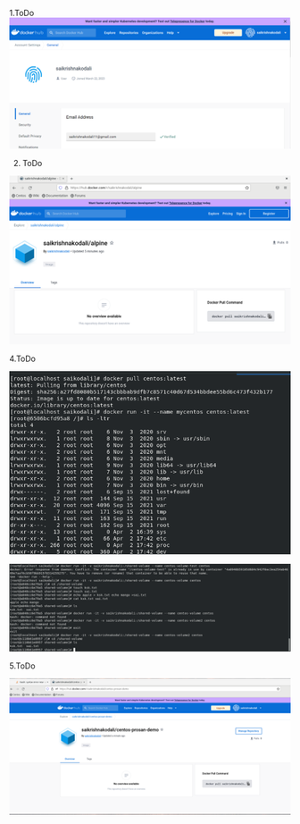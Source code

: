 

1.ToDo
![Screenshot 2023-04-03 150228.png](/.attachments/Screenshot%202023-04-03%20150228-d443e135-66f6-4a70-b780-a4a1d78c95a9.png)


2. ToDo


![Screenshot 2023-04-01 221932.png](/.attachments/Screenshot%202023-04-01%20221932-09f0f1ca-d2d7-44c6-a235-39bb103795f5.png)


4.ToDo

![Screenshot 2023-04-02 134749.png](/.attachments/Screenshot%202023-04-02%20134749-a42e7834-67dd-44a1-9e48-faf6ec5daf4f.png)



![Screenshot 2023-04-02 205035.png](/.attachments/Screenshot%202023-04-02%20205035-cc0b70c2-2ea3-44e2-b441-94fc70fd5c40.png)



5.ToDo


![Screenshot 2023-04-02 223724.png](/.attachments/Screenshot%202023-04-02%20223724-5727ad79-7667-4f9c-899c-6beb9ac4026b.png)
